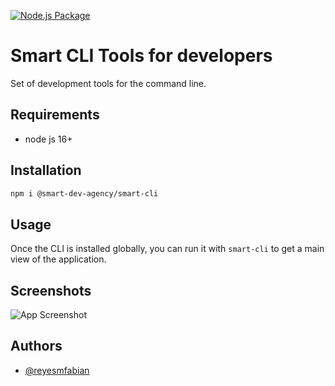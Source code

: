 [![Node.js Package](https://github.com/smart-dev-agency/smart-cli/actions/workflows/npm-publish.yml/badge.svg)](https://github.com/smart-dev-agency/smart-cli/actions/workflows/npm-publish.yml)
# Smart CLI Tools for developers

Set of development tools for the command line.


## Requirements
- node js 16+

## Installation

```bash
npm i @smart-dev-agency/smart-cli
```
    
## Usage

Once the CLI is installed globally, you can run it with `smart-cli` to get a main view of the application.

## Screenshots

![App Screenshot](https://github.com/user-attachments/assets/4757367a-e5f5-49a4-8a1e-82d8fd1eaaa4)

## Authors

- [@reyesmfabian](https://www.github.com/reyesmfabian)

